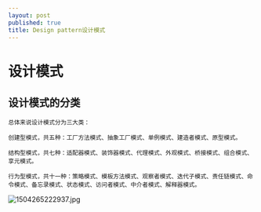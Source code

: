 ```yaml
---
layout: post
published: true
title: Design pattern设计模式
---
```

# 设计模式

## 设计模式的分类

    总体来说设计模式分为三大类：

    创建型模式，共五种：工厂方法模式、抽象工厂模式、单例模式、建造者模式、原型模式。

    结构型模式，共七种：适配器模式、装饰器模式、代理模式、外观模式、桥接模式、组合模式、享元模式。

    行为型模式，共十一种：策略模式、模板方法模式、观察者模式、迭代子模式、责任链模式、命令模式、备忘录模式、状态模式、访问者模式、中介者模式、解释器模式。

![1504265222937.jpg]({{site.baseurl}}/img/1504265222937.jpg)

